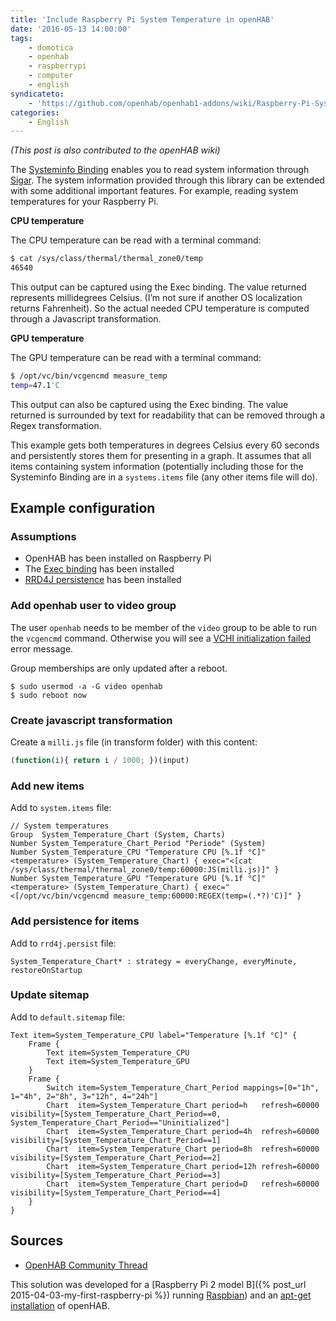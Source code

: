 ```yaml
---
title: 'Include Raspberry Pi System Temperature in openHAB'
date: '2016-05-13 14:00:00'
tags:
    - domotica
    - openhab
    - raspberrypi
    - computer
    - english
syndicateto: 
    - 'https://github.com/openhab/openhab1-addons/wiki/Raspberry-Pi-System-Temperature'
categories:
    - English
---
```


*(This post is also contributed to the openHAB wiki)*

The [Systeminfo Binding](https://github.com/openhab/openhab/wiki/Systeminfo-Binding) enables you to read system information through [Sigar](http://sigar.hyperic.com/). The system information provided through this library can be extended with some additional important features. For example, reading system temperatures for your Raspberry Pi.

**CPU temperature**

The CPU temperature can be read with a terminal command:
 
 ```bash
$ cat /sys/class/thermal/thermal_zone0/temp
46540
```

This output can be captured using the Exec binding. The value returned represents millidegrees Celsius. (I’m not sure if another OS localization returns Fahrenheit). So the actual needed CPU temperature is computed through a Javascript transformation.

**GPU temperature**

The GPU temperature can be read with a terminal command:

 ```bash
$ /opt/vc/bin/vcgencmd measure_temp
temp=47.1'C
```

This output can also be captured using the Exec binding. The value returned is surrounded by text for readability that can be removed through a Regex transformation.

This example gets both temperatures in degrees Celsius every 60 seconds and persistently stores them for presenting in a graph. It assumes that all items containing system information (potentially including those for the Systeminfo Binding are in a `systems.items` file (any other items file will do).

## Example configuration

### Assumptions

- OpenHAB has been installed on Raspberry Pi
- The [Exec binding](https://github.com/openhab/openhab/wiki/Exec-Binding) has been installed
- [RRD4J persistence](https://github.com/openhab/openhab/wiki/RRD4J-persistence) has been installed

### Add openhab user to video group

The user `openhab` needs to be member of the `video` group to be able to run the `vcgencmd` command. Otherwise you will see a [VCHI initialization failed](http://raspberrypi.stackexchange.com/questions/7546/munin-node-plugins-vchi-initialization-failed) error message.

Group memberships are only updated after a reboot.

 
    $ sudo usermod -a -G video openhab
    $ sudo reboot now


### Create javascript transformation

Create a `milli.js` file (in transform folder) with this content:

 ```javascript
(function(i){ return i / 1000; })(input)
```

### Add new items

Add to `system.items` file:

 
    // System temperatures
    Group  System_Temperature_Chart (System, Charts)
    Number System_Temperature_Chart_Period "Periode" (System)
    Number System_Temperature_CPU "Temperature CPU [%.1f °C]" <temperature> (System_Temperature_Chart) { exec="<[cat /sys/class/thermal/thermal_zone0/temp:60000:JS(milli.js)]" }
    Number System_Temperature_GPU "Temperature GPU [%.1f °C]" <temperature> (System_Temperature_Chart) { exec="<[/opt/vc/bin/vcgencmd measure_temp:60000:REGEX(temp=(.*?)'C)]" }


### Add persistence for items

Add to `rrd4j.persist` file:

 
    System_Temperature_Chart* : strategy = everyChange, everyMinute, restoreOnStartup


### Update sitemap

Add to `default.sitemap` file:

 
    Text item=System_Temperature_CPU label="Temperature [%.1f °C]" {
        Frame {
            Text item=System_Temperature_CPU
            Text item=System_Temperature_GPU
        }
        Frame {
            Switch item=System_Temperature_Chart_Period mappings=[0="1h", 1="4h", 2="8h", 3="12h", 4="24h"]
            Chart  item=System_Temperature_Chart period=h   refresh=60000 visibility=[System_Temperature_Chart_Period==0, System_Temperature_Chart_Period=="Uninitialized"]
            Chart  item=System_Temperature_Chart period=4h  refresh=60000 visibility=[System_Temperature_Chart_Period==1]
            Chart  item=System_Temperature_Chart period=8h  refresh=60000 visibility=[System_Temperature_Chart_Period==2]
            Chart  item=System_Temperature_Chart period=12h refresh=60000 visibility=[System_Temperature_Chart_Period==3]
            Chart  item=System_Temperature_Chart period=D   refresh=60000 visibility=[System_Temperature_Chart_Period==4]
        }
    }


## Sources

- [OpenHAB Community Thread](https://community.openhab.org/t/4964)

This solution was developed for a [Raspberry Pi 2 model B]({% post\_url 2015-04-03-my-first-raspberry-pi %}) running [Raspbian](https://www.raspberrypi.org/downloads/raspbian/)) and an [apt-get installation](https://github.com/openhab/openhab/wiki/Linux-and-OS-X#apt-get) of openHAB.
